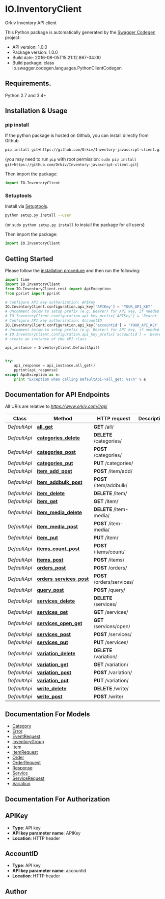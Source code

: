 # IO.InventoryClient
Orkiv Inventory API client 

This Python package is automatically generated by the [Swagger Codegen](https://github.com/swagger-api/swagger-codegen) project:

- API version: 1.0.0
- Package version: 1.0.0
- Build date: 2016-08-05T15:21:12.867-04:00
- Build package: class io.swagger.codegen.languages.PythonClientCodegen

## Requirements.

Python 2.7 and 3.4+

## Installation & Usage
### pip install

If the python package is hosted on Github, you can install directly from Github

```sh
pip install git+https://github.com/Orkiv/Inventory-javascript-client.git
```
(you may need to run `pip` with root permission: `sudo pip install git+https://github.com/Orkiv/Inventory-javascript-client.git`)

Then import the package:
```python
import IO.InventoryClient 
```

### Setuptools

Install via [Setuptools](http://pypi.python.org/pypi/setuptools).

```sh
python setup.py install --user
```
(or `sudo python setup.py install` to install the package for all users)

Then import the package:
```python
import IO.InventoryClient
```

## Getting Started

Please follow the [installation procedure](#installation--usage) and then run the following:

```python
import time
import IO.InventoryClient
from IO.InventoryClient.rest import ApiException
from pprint import pprint

# Configure API key authorization: APIKey
IO.InventoryClient.configuration.api_key['APIKey'] = 'YOUR_API_KEY'
# Uncomment below to setup prefix (e.g. Bearer) for API key, if needed
# IO.InventoryClient.configuration.api_key_prefix['APIKey'] = 'Bearer'
# Configure API key authorization: AccountID
IO.InventoryClient.configuration.api_key['accountid'] = 'YOUR_API_KEY'
# Uncomment below to setup prefix (e.g. Bearer) for API key, if needed
# IO.InventoryClient.configuration.api_key_prefix['accountid'] = 'Bearer'
# create an instance of the API class

api_instance = InventoryClient.DefaultApi()


try:
    api_response = api_instance.all_get()
    pprint(api_response)
except ApiException as e:
    print "Exception when calling DefaultApi->all_get: %s\n" % e

```

## Documentation for API Endpoints

All URIs are relative to *https://www.orkiv.com/i/api*

Class | Method | HTTP request | Description
------------ | ------------- | ------------- | -------------
*DefaultApi* | [**all_get**](docs/DefaultApi.md#all_get) | **GET** /all/ | 
*DefaultApi* | [**categories_delete**](docs/DefaultApi.md#categories_delete) | **DELETE** /categories/ | 
*DefaultApi* | [**categories_post**](docs/DefaultApi.md#categories_post) | **POST** /categories/ | 
*DefaultApi* | [**categories_put**](docs/DefaultApi.md#categories_put) | **PUT** /categories/ | 
*DefaultApi* | [**item_add_post**](docs/DefaultApi.md#item_add_post) | **POST** /item/add/ | 
*DefaultApi* | [**item_addbulk_post**](docs/DefaultApi.md#item_addbulk_post) | **POST** /item/addbulk/ | 
*DefaultApi* | [**item_delete**](docs/DefaultApi.md#item_delete) | **DELETE** /item/ | 
*DefaultApi* | [**item_get**](docs/DefaultApi.md#item_get) | **GET** /item/ | 
*DefaultApi* | [**item_media_delete**](docs/DefaultApi.md#item_media_delete) | **DELETE** /item-media/ | 
*DefaultApi* | [**item_media_post**](docs/DefaultApi.md#item_media_post) | **POST** /item-media/ | 
*DefaultApi* | [**item_put**](docs/DefaultApi.md#item_put) | **PUT** /item/ | 
*DefaultApi* | [**items_count_post**](docs/DefaultApi.md#items_count_post) | **POST** /items/count/ | 
*DefaultApi* | [**items_post**](docs/DefaultApi.md#items_post) | **POST** /items/ | 
*DefaultApi* | [**orders_post**](docs/DefaultApi.md#orders_post) | **POST** /orders/ | 
*DefaultApi* | [**orders_services_post**](docs/DefaultApi.md#orders_services_post) | **POST** /orders/services/ | 
*DefaultApi* | [**query_post**](docs/DefaultApi.md#query_post) | **POST** /query/ | 
*DefaultApi* | [**services_delete**](docs/DefaultApi.md#services_delete) | **DELETE** /services/ | 
*DefaultApi* | [**services_get**](docs/DefaultApi.md#services_get) | **GET** /services/ | 
*DefaultApi* | [**services_open_get**](docs/DefaultApi.md#services_open_get) | **GET** /services/open/ | 
*DefaultApi* | [**services_post**](docs/DefaultApi.md#services_post) | **POST** /services/ | 
*DefaultApi* | [**services_put**](docs/DefaultApi.md#services_put) | **PUT** /services/ | 
*DefaultApi* | [**variation_delete**](docs/DefaultApi.md#variation_delete) | **DELETE** /variation/ | 
*DefaultApi* | [**variation_get**](docs/DefaultApi.md#variation_get) | **GET** /variation/ | 
*DefaultApi* | [**variation_post**](docs/DefaultApi.md#variation_post) | **POST** /variation/ | 
*DefaultApi* | [**variation_put**](docs/DefaultApi.md#variation_put) | **PUT** /variation/ | 
*DefaultApi* | [**write_delete**](docs/DefaultApi.md#write_delete) | **DELETE** /write/ | 
*DefaultApi* | [**write_post**](docs/DefaultApi.md#write_post) | **POST** /write/ | 


## Documentation For Models

 - [Category](docs/Category.md)
 - [Error](docs/Error.md)
 - [EventRequest](docs/EventRequest.md)
 - [InventoryGroup](docs/InventoryGroup.md)
 - [Item](docs/Item.md)
 - [ItemRequest](docs/ItemRequest.md)
 - [Order](docs/Order.md)
 - [OrderRequest](docs/OrderRequest.md)
 - [Response](docs/Response.md)
 - [Service](docs/Service.md)
 - [ServiceRequest](docs/ServiceRequest.md)
 - [Variation](docs/Variation.md)


## Documentation For Authorization


## APIKey

- **Type**: API key
- **API key parameter name**: APIKey
- **Location**: HTTP header

## AccountID

- **Type**: API key
- **API key parameter name**: accountid
- **Location**: HTTP header


## Author



